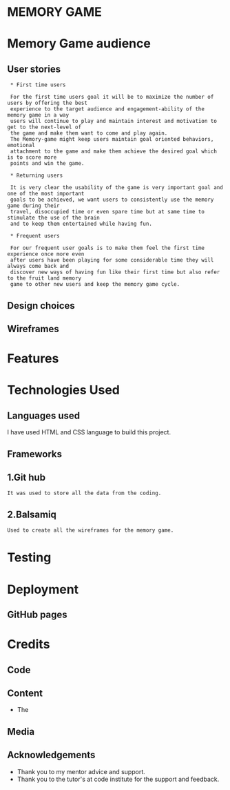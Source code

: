 # MEMORY GAME 
  

# Memory Game audience   
 ##  User stories  
     
     * First time users 
     
     For the first time users goal it will be to maximize the number of users by offering the best
     experience to the target audience and engagement-ability of the memory game in a way
     users will continue to play and maintain interest and motivation to get to the next-level of
     the game and make them want to come and play again.
     The Memory-game might keep users maintain goal oriented behaviors, emotional
     attachment to the game and make them achieve the desired goal which is to score more
     points and win the game.

     * Returning users 

     It is very clear the usability of the game is very important goal and one of the most important
     goals to be achieved, we want users to consistently use the memory game during their
     travel, disoccupied time or even spare time but at same time to stimulate the use of the brain
     and to keep them entertained while having fun. 

     * Frequent users 
     
     For our frequent user goals is to make them feel the first time experience once more even
     after users have been playing for some considerable time they will always come back and
     discover new ways of having fun like their first time but also refer to the fruit land memory
     game to other new users and keep the memory game cycle.
    
     

## Design choices 





## Wireframes 


# Features 

# Technologies Used 
## Languages used
   I have used HTML and CSS language to build this project. 


## Frameworks 
 ## 1.Git hub
    It was used to store all the data from the coding. 

 ## 2.Balsamiq 
    Used to create all the wireframes for the memory game.  

 # Testing 


 # Deployment 
 ## GitHub pages 



 # Credits 

 ## Code  



 ## Content 
  * The 



 ## Media 
    


 ## Acknowledgements  
  * Thank you to my mentor advice and support. 
  * Thank you to the tutor's at code institute for the support and feedback.   
       